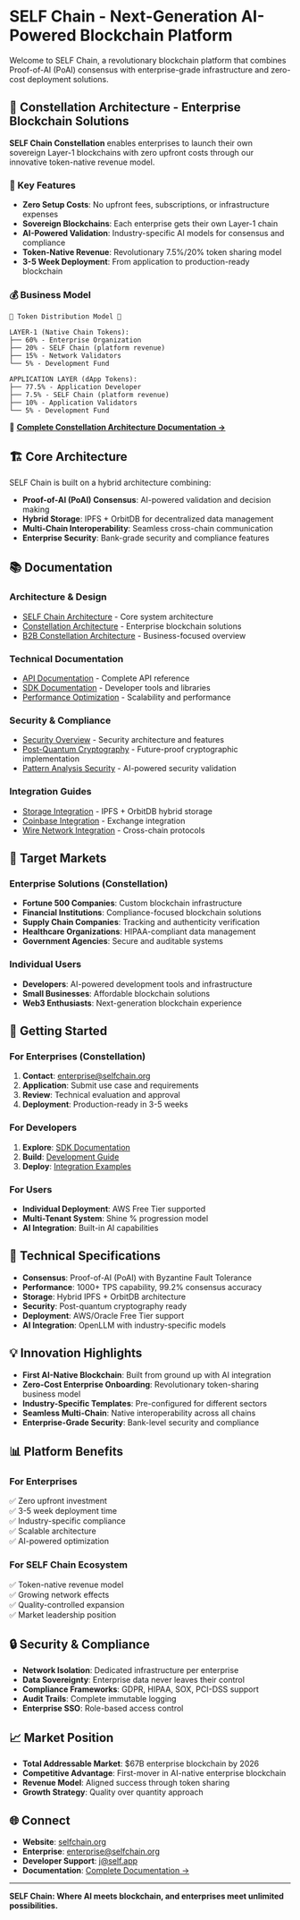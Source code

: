 # SELF Chain - Next-Generation AI-Powered Blockchain Platform

Welcome to SELF Chain, a revolutionary blockchain platform that combines Proof-of-AI (PoAI) consensus with enterprise-grade infrastructure and zero-cost deployment solutions.

## 🌟 Constellation Architecture - Enterprise Blockchain Solutions

**SELF Chain Constellation** enables enterprises to launch their own sovereign Layer-1 blockchains with zero upfront costs through our innovative token-native revenue model.

### **🚀 Key Features**
- **Zero Setup Costs**: No upfront fees, subscriptions, or infrastructure expenses
- **Sovereign Blockchains**: Each enterprise gets their own Layer-1 chain
- **AI-Powered Validation**: Industry-specific AI models for consensus and compliance
- **Token-Native Revenue**: Revolutionary 7.5%/20% token sharing model
- **3-5 Week Deployment**: From application to production-ready blockchain

### **💰 Business Model**
```
🌟 Token Distribution Model 🌟

LAYER-1 (Native Chain Tokens):
├── 60% - Enterprise Organization
├── 20% - SELF Chain (platform revenue)
├── 15% - Network Validators
└── 5% - Development Fund

APPLICATION LAYER (dApp Tokens):
├── 77.5% - Application Developer
├── 7.5% - SELF Chain (platform revenue)
├── 10% - Application Validators
└── 5% - Development Fund
```

📖 **[Complete Constellation Architecture Documentation →](docs/Architecture/Constellation_Architecture.md)**

## 🏗️ Core Architecture

SELF Chain is built on a hybrid architecture combining:
- **Proof-of-AI (PoAI) Consensus**: AI-powered validation and decision making
- **Hybrid Storage**: IPFS + OrbitDB for decentralized data management
- **Multi-Chain Interoperability**: Seamless cross-chain communication
- **Enterprise Security**: Bank-grade security and compliance features

## 📚 Documentation

### **Architecture & Design**
- [SELF Chain Architecture](docs/Architecture/SELF_Chain_Architecture.md) - Core system architecture
- [Constellation Architecture](docs/Architecture/Constellation_Architecture.md) - Enterprise blockchain solutions
- [B2B Constellation Architecture](docs/Architecture/B2B_Constellation_Architecture.md) - Business-focused overview

### **Technical Documentation**
- [API Documentation](docs/API/API_documentation.md) - Complete API reference
- [SDK Documentation](docs/SDK/README.md) - Developer tools and libraries
- [Performance Optimization](docs/Performance/TPS_Optimization.md) - Scalability and performance

### **Security & Compliance**
- [Security Overview](docs/Security/Overview.md) - Security architecture and features
- [Post-Quantum Cryptography](docs/Security/Post_Quantum_Cryptography.md) - Future-proof cryptographic implementation
- [Pattern Analysis Security](docs/Security/Pattern_Analysis_Security.md) - AI-powered security validation

### **Integration Guides**
- [Storage Integration](docs/Storage/Hybrid_Architecture.md) - IPFS + OrbitDB hybrid storage
- [Coinbase Integration](docs/Integration/Coinbase_Integration.md) - Exchange integration
- [Wire Network Integration](docs/Integration/Wire/Wire_Network_Integration.md) - Cross-chain protocols

## 🎯 Target Markets

### **Enterprise Solutions (Constellation)**
- **Fortune 500 Companies**: Custom blockchain infrastructure
- **Financial Institutions**: Compliance-focused blockchain solutions
- **Supply Chain Companies**: Tracking and authenticity verification
- **Healthcare Organizations**: HIPAA-compliant data management
- **Government Agencies**: Secure and auditable systems

### **Individual Users**
- **Developers**: AI-powered development tools and infrastructure
- **Small Businesses**: Affordable blockchain solutions
- **Web3 Enthusiasts**: Next-generation blockchain experience

## 🚀 Getting Started

### **For Enterprises (Constellation)**
1. **Contact**: enterprise@selfchain.org
2. **Application**: Submit use case and requirements
3. **Review**: Technical evaluation and approval
4. **Deployment**: Production-ready in 3-5 weeks

### **For Developers**
1. **Explore**: [SDK Documentation](docs/SDK/README.md)
2. **Build**: [Development Guide](docs/Development/Code_Style_Guide.md)
3. **Deploy**: [Integration Examples](docs/Integration/)

### **For Users**
- **Individual Deployment**: AWS Free Tier supported
- **Multi-Tenant System**: Shine % progression model
- **AI Integration**: Built-in AI capabilities

## 🔧 Technical Specifications

- **Consensus**: Proof-of-AI (PoAI) with Byzantine Fault Tolerance
- **Performance**: 1000+ TPS capability, 99.2% consensus accuracy
- **Storage**: Hybrid IPFS + OrbitDB architecture
- **Security**: Post-quantum cryptography ready
- **Deployment**: AWS/Oracle Free Tier support
- **AI Integration**: OpenLLM with industry-specific models

## 💡 Innovation Highlights

- **First AI-Native Blockchain**: Built from ground up with AI integration
- **Zero-Cost Enterprise Onboarding**: Revolutionary token-sharing business model
- **Industry-Specific Templates**: Pre-configured for different sectors
- **Seamless Multi-Chain**: Native interoperability across all chains
- **Enterprise-Grade Security**: Bank-level security and compliance

## 📊 Platform Benefits

### **For Enterprises**
✅ Zero upfront investment  
✅ 3-5 week deployment time  
✅ Industry-specific compliance  
✅ Scalable architecture  
✅ AI-powered optimization  

### **For SELF Chain Ecosystem**
✅ Token-native revenue model  
✅ Growing network effects  
✅ Quality-controlled expansion  
✅ Market leadership position  

## 🔒 Security & Compliance

- **Network Isolation**: Dedicated infrastructure per enterprise
- **Data Sovereignty**: Enterprise data never leaves their control
- **Compliance Frameworks**: GDPR, HIPAA, SOX, PCI-DSS support
- **Audit Trails**: Complete immutable logging
- **Enterprise SSO**: Role-based access control

## 📈 Market Position

- **Total Addressable Market**: $67B enterprise blockchain by 2026
- **Competitive Advantage**: First-mover in AI-native enterprise blockchain
- **Revenue Model**: Aligned success through token sharing
- **Growth Strategy**: Quality over quantity approach

## 🌐 Connect

- **Website**: [selfchain.org](https://selfchain.org)
- **Enterprise**: enterprise@selfchain.org
- **Developer Support**: [j@self.app](mailto:j@self.app)
- **Documentation**: [Complete Documentation →](docs/README.md)

---

**SELF Chain: Where AI meets blockchain, and enterprises meet unlimited possibilities.**